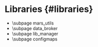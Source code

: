 Libraries {#libraries}
==============

* \subpage mars_utils
* \subpage data_broker
* \subpage lib_manager
* \subpage configmaps
